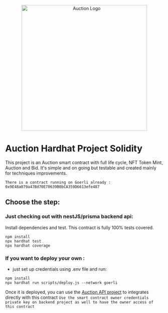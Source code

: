 <p align="center">
  <img src="https://assets-global.website-files.com/60118ca1c2eab61d24bcf151/6329c748f1e3f02c29c9a2a8_BP%20-%20NA%2BSM%20-%201R%20-%20Full%20(2).png" width="400" alt="Auction Logo" /></a>
</p>

# Auction Hardhat Project Solidity

This project is an Auction smart contract with full life cycle, NFT Token Mint, Auction and Bid.
It's simple and on going but testable and created mainly for techniques improvements.

`There is a contract running on Goerli already : 0x9E48a079a47Bd70E70639B0bCA359D6613efe487`

## Choose the step:

### Just checking out with nestJS/prisma backend api:

Install dependencies and test. This contract is fully 100% tests covered.

```shell
npm install
npx hardhat test
npx hardhat coverage
```

### If you want to deploy your own :

- just set up credentials using .env file and run:

```shell
npm install
npx hardhat run scripts/deploy.js --network goerli
```

Once it is deployed, you can use the [Auction API project](https://github.com/ronylucca/auction-api) to integrates directly with this contract
`Use the smart contract owner credentials private key on backend project as well to have the owner access of this contract`
